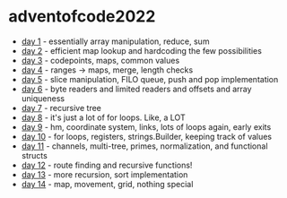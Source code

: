 # adventofcode2022

* [day 1](day1) - essentially array manipulation, reduce, sum
* [day 2](day2) - efficient map lookup and hardcoding the few possibilities
* [day 3](day3) - codepoints, maps, common values
* [day 4](day4) - ranges -> maps, merge, length checks
* [day 5](day5) - slice manipulation, FILO queue, push and pop implementation 
* [day 6](day6) - byte readers and limited readers and offsets and array uniqueness
* [day 7](day7) - recursive tree
* [day 8](day8) - it's just a lot of for loops. Like, a LOT
* [day 9](day9) - hm, coordinate system, links, lots of loops again, early exits
* [day 10](day10) - for loops, registers, strings.Builder, keeping track of values
* [day 11](day11) - channels, multi-tree, primes, normalization, and functional structs
* [day 12](day12) - route finding and recursive functions!
* [day 13](day13) - more recursion, sort implementation
* [day 14](day14) - map, movement, grid, nothing special
